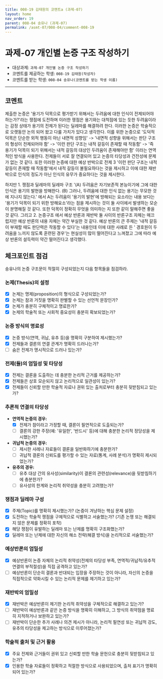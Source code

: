 ```yaml
---
title: 008-19 김태원의 코멘트a (과제-07)
layout: home
nav_order: 19
parent: 008-04 송유나 (과제-07)
permalink: /asmt-07/008-04/comment-008-19
---
```


# 과제-07 개인별 논증 구조 작성하기

- 대상과제: `과제-07 개인별 논증 구조 작성하기`
- 코멘트를 제공하는 학생: `008-19 김태원(작성자)` 
- 코멘트를 받는 학생: `008-04 송유나(코멘트를 받는 학생 이름)` 

---

## 코멘트

제출한 논증은 '용기가 덕목으로 평가받기 위해서는 두려움에 대한 인식이 전제되어야 하는가?'라는 쟁점에 도전하며 이러한 쟁점은 용기와는 대척점에 있는 듯한 두려움이라는 감정 상태가 용기의 전제가 된다는 딜레마를 해결하려 한다. 이러한 논증은 학술적으로 오랫동안 논의 되어 왔고 다룰 가치가 있다고 생각한다. 이를 위한 논증으로 '도덕적 덕목은 단순한 외적 행동이 아닌 내면적 성향임' -> '내면적 성향을 위해서는 판단 구조의 형성이 전제되어야 함' -> '이런 판단 구조는 내적 갈등이 존재할 때 작동함' -> '즉 용기가 덕목이 되기 위해서는 내적 갈등의 대상인 두려움이 존재해야만 함' 이라는 연역적인 방식을 사용한다. 전제들이 서로 잘 연결되어 있고 논증의 타당성과 건전성에 문제가 없는 것 같다. 또한 이러한 논증에 대한 예상 반박으로 전제 3 '이런 판단 구조는 내적 갈등이 존재할 때 작동함'에서 내적 갈등이 불필요하다는 것을 제시하고 이에 대한 재반박으로 인식의 정도가 아닌 인식의 유무가 중요하다는 것을 제시한다.

하지만 1. 쟁점과 딜레마의 딜레마 구조 '(A) 두려움은 자기보존적 본능이기에 그에 대한 인식은 용기의 발현을 방해한다. (B) 그러나, 두려움에 대한 인식 없는 용기는 무모한 것에 지나지 않는다.' 에서 A는 두려움이 '용기의 발현'에 방해되는 요소라는 내용 보다는 '용기가 덕목이 되기 위한 방해요소'라는 점을 제시하는 것이 둘 사이에서 발생하는 모순이 분명해질 것 같다. 또한 덕목이 정확히 무엇을 의미하는 지 또한 같이 말해주면 좋을 것 같다. 
그리고 2. 논증구조 에서 예상 반론과 재반박 둘 사이의 반론구조 자체는 매끄럽지만 예상 반론의 내용 자체는 약간 부실한 것 같다. 예상 반론의 큰 주제는 '내적 갈등이 부재할 때도 판단력은 작동할 수 있다'는 내용인데 이에 대한 사례로 든 ' 경호원이 두려움을 느끼지 않도록 훈련된 경우'는 현실성이 많이 떨어진다고 느껴졌고 그에 따라 예상 반론의 설득력이 약간 떨어진다고 생각했다.

## 체크포인트 점검

송유나의 논증 구조문이 적절히 구성되었는지 다음 항목들을 점검하라.

### **논제(Thesis)의 설정**
- [x] 논제는 명제(proposition)의 형식으로 구성되었는가?
- [x] 논제는 참과 거짓을 명확히 판별할 수 있는 선언적 문장인가?
- [x] 논제가 충분히 구체적이고 명료한가?
- [x] 논제의 학술적 또는 사회적 중요성이 충분히 확보되었는가?

### **논증 방식의 명료성**
- [x] 논증 방식(연역, 귀납, 유추 등)을 명확히 구분하여 제시했는가?
- [x] 전제들과 결론의 연결 관계가 명확히 드러나는가?
- [ ] 숨은 전제가 명시적으로 드러나 있는가?

### **전제(들)의 엄밀성 및 타당성**
- [x] 전제는 결론을 도출하는 데 충분한 논리적 근거를 제공하는가?
- [x] 전제들은 상호 모순되지 않고 논리적으로 일관성이 있는가?
- [x] 전제들이 신뢰할 만한 학술적 자료나 권위 있는 출처로부터 충분히 뒷받침되고 있는가?

### **추론적 연결의 타당성**
- **연역적 논증의 경우:**
  - [x] 전제가 참이라고 가정할 때, 결론이 필연적으로 도출되는가?
  - [ ] 결론의 강한 주장(예: '유일한', '반드시' 등)에 대해 충분한 논리적 정당성을 제시했는가?

- **귀납적 논증의 경우:**
  - [ ] 제시한 사례나 자료들이 결론을 일반화하기에 충분한가?
  - [ ] 귀납적 결론의 신뢰도를 평가할 수 있는 자료(통계, 사례 분석)가 명확히 제시되었는가?

- **유추의 경우:**
  - [ ] 유추 대상 간의 유사성(similarity)이 결론의 관련성(relevance)을 뒷받침하기에 충분한가?
  - [ ] 유사성의 한계와 논리적 취약성을 충분히 고려했는가?

### **쟁점과 딜레마 구성**
- [x] 주제(Topic)를 명확히 제시했는가? (논증이 겨냥하는 핵심 문제 설정)
- [x] 도전하는 학술적 쟁점을 구체적으로 식별하고 서술했는가? (기존 논쟁 또는 해결되지 않은 문제를 정확히 포착)
- [x] 해당 쟁점이 유발하는 딜레마 또는 난제를 명확히 구조화했는가?
- [x] 딜레마 또는 난제에 대한 자신의 해소 전략(해결 방식)을 논리적으로 서술했는가?

### **예상반론의 엄밀성**
- [x] 예상반론이 논증 자체의 논리적 취약성(전제의 타당성 부족, 연역적/귀납적/유추적 연결의 부적절성)을 직접 공격하고 있는가?
- [ ] 예상반론이 단순히 결론과 반대되는 입장을 주장하는 것이 아니라, 자신의 논증을 직접적으로 약화시킬 수 있는 논리적 문제를 제기하고 있는가?

### **재반박의 엄밀성**
- [x] 재반박은 예상반론이 제기한 논리적 취약성을 구체적으로 해결하고 있는가?
- [ ] 재반박이 예상반론과 같은 논증 방식을 명확히 이해하고, 그 방식의 취약점을 명료히 지적하거나 보완하고 있는가?
- [ ] 재반박이 단순한 추가 사례나 의견 제시가 아니라, 논리적 필연성 또는 귀납적 강도, 유추의 타당성을 제고하는 방식으로 이루어졌는가?

### **학술적 출처 및 근거 활용**
- [x] 주요 전제와 근거들이 권위 있고 신뢰할 만한 학술 문헌으로 충분히 뒷받침되고 있는가?
- [x] 인용한 학술 자료들이 정확하고 적절한 방식으로 사용되었으며, 출처 표기가 명확히 되어 있는가?
